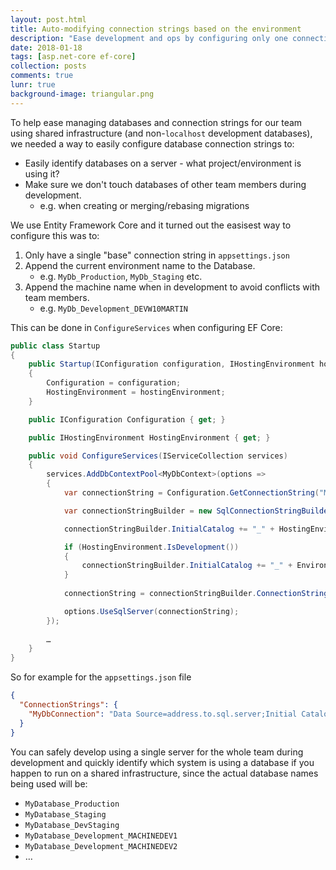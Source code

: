 ```yaml
---
layout: post.html
title: Auto-modifying connection strings based on the environment
description: "Ease development and ops by configuring only one connection string and use code to modify it based on the current environment."
date: 2018-01-18
tags: [asp.net-core ef-core]
collection: posts
comments: true
lunr: true
background-image: triangular.png
---
```


To help ease managing databases and connection strings for our team using shared infrastructure (and non-`localhost` development databases), we needed a way to easily configure database connection strings to:

* Easily identify databases on a server - what project/environment is using it?
* Make sure we don't touch databases of other team members during development.
   * e.g. when creating or merging/rebasing migrations

We use Entity Framework Core and it turned out the easisest way to configure this was to:

1. Only have a single "base" connection string in `appsettings.json`
2. Append the current environment name to the Database.
   * e.g. `MyDb_Production`, `MyDb_Staging` etc.
3. Append the machine name when in development to avoid conflicts with team members.
   * e.g. `MyDb_Development_DEVW10MARTIN`

This can be done in `ConfigureServices` when configuring EF Core:

```csharp
public class Startup
{
    public Startup(IConfiguration configuration, IHostingEnvironment hostingEnvironment)
    {
        Configuration = configuration;
        HostingEnvironment = hostingEnvironment;
    }

    public IConfiguration Configuration { get; }

    public IHostingEnvironment HostingEnvironment { get; }

    public void ConfigureServices(IServiceCollection services)
    {
        services.AddDbContextPool<MyDbContext>(options =>
        {
            var connectionString = Configuration.GetConnectionString("MyDbConnection");

            var connectionStringBuilder = new SqlConnectionStringBuilder(connectionString);

            connectionStringBuilder.InitialCatalog += "_" + HostingEnvironment.EnvironmentName;

            if (HostingEnvironment.IsDevelopment())
            {
                connectionStringBuilder.InitialCatalog += "_" + Environment.MachineName;
            }
            
            connectionString = connectionStringBuilder.ConnectionString;

            options.UseSqlServer(connectionString);
        });
        
        …
    }
}
```

So for example for the `appsettings.json` file

```json
{
  "ConnectionStrings": {
    "MyDbConnection": "Data Source=address.to.sql.server;Initial Catalog=MyDatabase;User Id=someuser;Password=somepassword;"
  }
}
```

You can safely develop using a single server for the whole team during development and quickly identify which system is using a database if you happen to run on a shared infrastructure, since the actual database names being used will be:

* `MyDatabase_Production`
* `MyDatabase_Staging`
* `MyDatabase_DevStaging`
* `MyDatabase_Development_MACHINEDEV1`
* `MyDatabase_Development_MACHINEDEV2`
* …